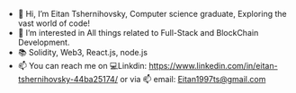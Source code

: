 - 👋 Hi, I’m Eitan Tshernihovsky, Computer science graduate, Exploring the vast world of code!
- 👀 I’m interested in All things related to Full-Stack and BlockChain Development. 
- :books: Solidity, Web3, React.js, node.js 
- 📫 You can reach me on :computer:Linkdin: https://www.linkedin.com/in/eitan-tshernihovsky-44ba25174/ or via :mailbox: email: Eitan1997ts@gmail.com

<!---
eitan-ts/eitan-ts is a ✨ special ✨ repository because its `README.md` (this file) appears on your GitHub profile.
You can click the Preview link to take a look at your changes.
--->
